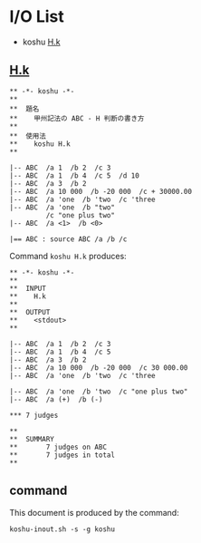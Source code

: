# I/O List

- koshu [H.k](#hk)



## [H.k](H.k)

```
** -*- koshu -*-
**
**  題名
**    甲州記法の ABC - H 判断の書き方
**
**  使用法
**    koshu H.k
**

|-- ABC  /a 1  /b 2  /c 3
|-- ABC  /a 1  /b 4  /c 5  /d 10
|-- ABC  /a 3  /b 2
|-- ABC  /a 10 000  /b -20 000  /c + 30000.00
|-- ABC  /a 'one  /b 'two  /c 'three
|-- ABC  /a 'one  /b "two"
         /c "one plus two"
|-- ABC  /a <1>  /b <0>

|== ABC : source ABC /a /b /c

```

Command `koshu H.k` produces:

```
** -*- koshu -*-
**
**  INPUT
**    H.k
**
**  OUTPUT
**    <stdout>
**

|-- ABC  /a 1  /b 2  /c 3
|-- ABC  /a 1  /b 4  /c 5
|-- ABC  /a 3  /b 2
|-- ABC  /a 10 000  /b -20 000  /c 30 000.00
|-- ABC  /a 'one  /b 'two  /c 'three

|-- ABC  /a 'one  /b 'two  /c "one plus two"
|-- ABC  /a (+)  /b (-)

*** 7 judges

**
**  SUMMARY
**       7 judges on ABC
**       7 judges in total
**
```



## command

This document is produced by the command:

```
koshu-inout.sh -s -g koshu
```
